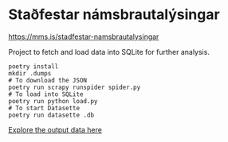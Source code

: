 # Staðfestar námsbrautalýsingar

https://mms.is/stadfestar-namsbrautalysingar

Project to fetch and load data into SQLite for further analysis.

```
poetry install
mkdir .dumps
# To download the JSON
poetry run scrapy runspider spider.py
# To load into SQLite
poetry run python load.py
# To start Datasette
poetry run datasette .db
```

[Explore the output data here](https://namsbrautir.vercel.app)

